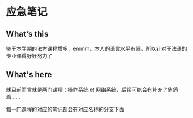 # 应急笔记

## What’s this

鉴于本学期的法方课程增多，emmm，本人的语言水平有限，所以针对于法语的专业课得好好努力了



## What's here

就目前而言就是两门课程：操作系统 et 网络系统，后续可能会有补充？先鸽着……

每一门课程的对应的笔记都会在对应名称的分支下面